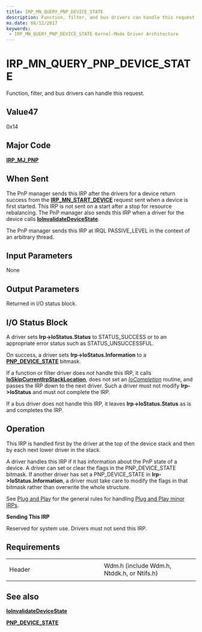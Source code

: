 ```yaml
---
title: IRP_MN_QUERY_PNP_DEVICE_STATE
description: Function, filter, and bus drivers can handle this request.
ms.date: 08/12/2017
keywords:
 - IRP_MN_QUERY_PNP_DEVICE_STATE Kernel-Mode Driver Architecture
---
```


# IRP\_MN\_QUERY\_PNP\_DEVICE\_STATE


Function, filter, and bus drivers can handle this request.

## Value47

0x14

## Major Code

[**IRP\_MJ\_PNP**](irp-mj-pnp.md)

## When Sent

The PnP manager sends this IRP after the drivers for a device return success from the [**IRP\_MN\_START\_DEVICE**](irp-mn-start-device.md) request sent when a device is first started. This IRP is not sent on a start after a stop for resource rebalancing. The PnP manager also sends this IRP when a driver for the device calls [**IoInvalidateDeviceState**](/windows-hardware/drivers/ddi/wdm/nf-wdm-ioinvalidatedevicestate).

The PnP manager sends this IRP at IRQL PASSIVE\_LEVEL in the context of an arbitrary thread.

## Input Parameters


None

## Output Parameters


Returned in I/O status block.

## I/O Status Block


A driver sets **Irp-&gt;IoStatus.Status** to STATUS\_SUCCESS or to an appropriate error status such as STATUS\_UNSUCCESSFUL.

On success, a driver sets **Irp-&gt;IoStatus.Information** to a [**PNP\_DEVICE\_STATE**](./handling-an-irp-mn-surprise-removal-request.md#about-pnp_device_state) bitmask.


If a function or filter driver does not handle this IRP, it calls [**IoSkipCurrentIrpStackLocation**](/windows-hardware/drivers/ddi/wdm/nf-wdm-ioskipcurrentirpstacklocation), does not set an [*IoCompletion*](/windows-hardware/drivers/ddi/wdm/nc-wdm-io_completion_routine) routine, and passes the IRP down to the next driver. Such a driver must not modify **Irp-&gt;IoStatus** and must not complete the IRP.

If a bus driver does not handle this IRP, it leaves **Irp-&gt;IoStatus.Status** as is and completes the IRP.

## Operation

This IRP is handled first by the driver at the top of the device stack and then by each next lower driver in the stack.

A driver handles this IRP if it has information about the PnP state of a device. A driver can set or clear the flags in the PNP\_DEVICE\_STATE bitmask. If another driver has set a PNP\_DEVICE\_STATE in **Irp-&gt;IoStatus.Information**, a driver must take care to modify the flags in that bitmask rather than overwrite the whole structure.

See [Plug and Play](./introduction-to-plug-and-play.md) for the general rules for handling [Plug and Play minor IRPs](plug-and-play-minor-irps.md).

**Sending This IRP**

Reserved for system use. Drivers must not send this IRP.

## Requirements

<table>
<colgroup>
<col width="50%" />
<col width="50%" />
</colgroup>
<tbody>
<tr class="odd">
<td><p>Header</p></td>
<td>Wdm.h (include Wdm.h, Ntddk.h, or Ntifs.h)</td>
</tr>
</tbody>
</table>

## See also


[**IoInvalidateDeviceState**](/windows-hardware/drivers/ddi/wdm/nf-wdm-ioinvalidatedevicestate)

[**PNP\_DEVICE\_STATE**](./handling-an-irp-mn-surprise-removal-request.md#about-pnp_device_state)

